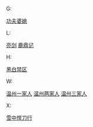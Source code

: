 G:

[功夫婆媳](https://pcrock88.github.io/zb/lxj/G/功夫婆媳.m3u)

L:

[亮剑](https://pcrock88.github.io/zb/lxj/L/亮剑.m3u)
[鹿鼎记](https://pcrock88.github.io/zb/lxj/L/鹿鼎记.m3u)

H:

[黑白禁区](https://pcrock88.github.io/zb/lxj/H/黑白禁区.m3u)

W:

[温州一家人](https://pcrock88.github.io/zb/lxj/W/温州一家人.m3u)
[温州两家人](https://pcrock88.github.io/zb/lxj/W/温州两家人.m3u)
[温州三家人](https://pcrock88.github.io/zb/lxj/W/温州三家人.m3u)

X:

[雪中悍刀行](https://pcrock88.github.io/zb/lxj/X/雪中悍刀行.m3u)
